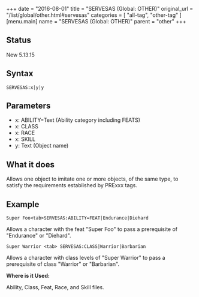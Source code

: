 +++
date = "2016-08-01"
title = "SERVESAS (Global: OTHER)"
original_url = "/list/global/other.html#servesas"
categories = [ "all-tag", "other-tag" ]
[menu.main]
    name = "SERVESAS (Global: OTHER)"
    parent = "other"
+++

## Status

New 5.13.15

## Syntax

`SERVESAS:x|y|y`

## Parameters

-   x: ABILITY=Text (Ability category including FEATS)
-   x: CLASS
-   x: RACE
-   x: SKILL
-   y: Text (Object name)



What it does
------------

Allows one object to imitate one or more objects, of the same type, to
satisfy the requirements established by PRExxx tags.

Example
-------

`Super Foo<tab>SERVESAS:ABILITY=FEAT|Endurance|Diehard`

Allows a character with the feat "Super Foo" to pass a prerequisite of
"Endurance" or "Diehard".

`Super Warrior <tab> SERVESAS:CLASS|Warrior|Barbarian`

Allows a character with class levels of "Super Warrior" to pass a
prerequisite of class "Warrior" or "Barbarian".

**Where is it Used:**

Ability, Class, Feat, Race, and Skill files.

